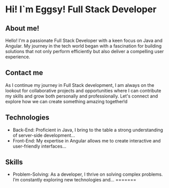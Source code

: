 # Hi! I`m Eggsy! Full Stack Developer

## About me!

Hello! I'm a passionate Full Stack Developer with a keen focus on Java and Angular. My journey in the tech world began with a fascination for building solutions that not only perform efficiently but also deliver a compelling user experience.

## Contact me 

As I continue my journey in Full Stack development, I am always on the lookout for collaborative projects and opportunities where I can contribute my skills and grow both personally and professionally. Let's connect and explore how we can create something amazing together!d

## Technologies
- Back-End: Proficient in Java, I bring to the table a strong understanding of server-side development...
- Front-End: My expertise in Angular allows me to create interactive and user-friendly interfaces...

## Skills
- Problem-Solving: As a developer, I thrive on solving complex problems. I’m constantly exploring new technologies and...
=======


